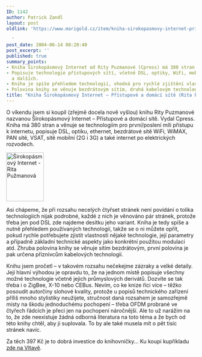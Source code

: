 ```yaml
---
ID: 1142
author: Patrick Zandl
layout: post
oldlink: 'https://www.marigold.cz/item/kniha-sirokopasmovy-internet-pristupove-a-domaci-site-rita-puzmanova

  '
post_date: 2004-06-14 08:20:40
post_excerpt: ''
published: true
summary_points:
- Kniha Širokopásmový Internet od Rity Puzmanové (Cpress) má 380 stran.
- Popisuje technologie přístupových sítí, včetně DSL, optiky, WiFi, mobilních sítí
  a dalších.
- Kniha je spíše přehledem technologií, vhodná pro rychlé zjištění vlastností a parametrů.
- Polovina knihy se věnuje bezdrátovým sítím, druhá kabelovým technologiím.
title: "Kniha Širokopásmový Internet – Přístupové a domácí sítě (Rita Pužmanová)"
---
```


<p>
O víkendu jsem si koupil (zřejmě docela nově vyšlou) knihu Rity Puzmanové nazvanou Širokopásmový Internet &#8211; Přístupové a domácí sítě. Vydal Cpress. Kniha má 380 stran a věnuje se technologiím pro první/poslení míli přístupu k internetu, popisuje DSL, optiku, ethernet, bezdrátové sítě WiFi, WiMAX, PAN sítě, VSAT, sítě mobilní (2G i 3G) a také internet po elektrických rozvodech. </p>

<div class="leftbox"><img src="/wp-content/uploads/20040614-kniha-bwa.jpg" alt="Širokopásmový Internet - Rita Pužmanová" width="100" height="130" /></div>
<p>
Asi chápeme, že při rozsahu necelých čtyřset stránek není povídání o tolika technologiích nijak podrobné, každé z nich je věnováno pár stránek, protože třeba jen pod DSL zde najdeme desítku jeho variant. Kniha je tedy spíše a nutně přehledem používaných technologií, takže se o ni můžete opřít, pokud rychle potřebujete zjistit vlastnosti nějaké technologie, její parametry a případně základní technické aspekty jako konkrétní použitou modulaci atd. Zhruba polovina knihy se věnuje sítím bezdrátovým, první polovina je pak určena příznivcům kabelových technologií. </p>

<p>
Knihu jsem pročetl &#8211; v takovém rozsahu nečekejme zázraky a velké detaily. Její hlavní výhodou je opravdu to, že na jednom místě popisuje všechny možné technologie včetně jejich průmyslových derivátů. Dozvíte se tak třeba i o ZigBee, X-10 nebo CEBus. Nevím, co ke knize říci více &#8211; těžko posoudit autorčiny slohové kvality, protože u popisů technického zařízení příliš mnoho stylistiky neužijete, stručnost daná rozsahem je samozřejmě místy na škodu jednoduchému pochopení &#8211; třeba OFDM probrané ve čtyřech řádcích je přeci jen na pochopení náročnější. Ale to už narážím na to, že zde neexistuje žádná odborná literatura na toto téma a že bych od této knihy chtěl, aby ji suplovala. To by ale také musela mít o pět tisíc stránek navíc.  </p>

<p>
Za těch 397 Kč je to dobrá investice do knihovničky... Ku koupi kupříkladu <a href="http://www.vltava.cz/Store/GoodsDetail.asp?c=&#038;sCGoodsID=SE00912636">zde na Vltavě</a>.
</p>